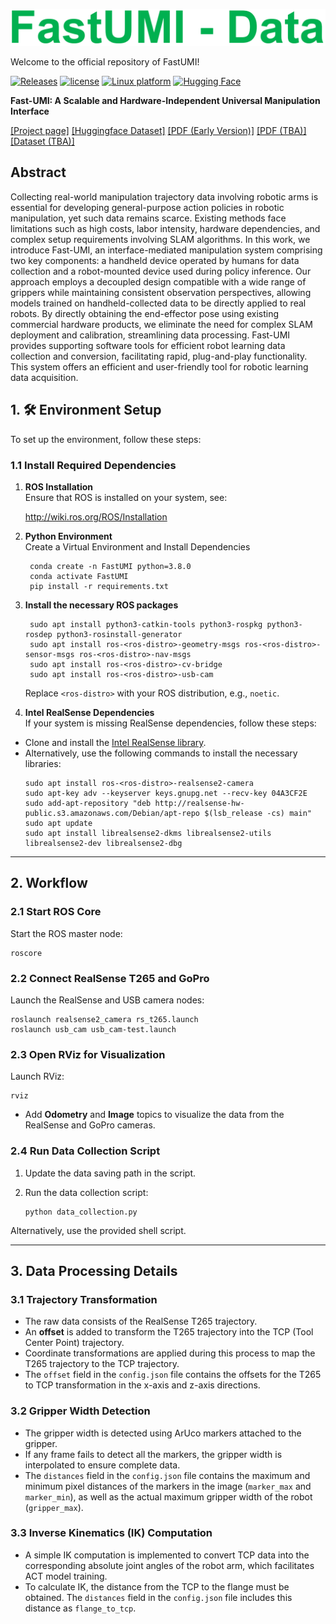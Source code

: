 ![](docs/fastumi-data.png)

Welcome to the official repository of FastUMI!

[![Releases](https://img.shields.io/github/release/Zhefan-Xu/CERLAB-UAV-Autonomy.svg)]([https://github.com/Zhefan-Xu/CERLAB-UAV-Autonomy/releases](https://github.com/zxzm-zak/AlignBot/blob/main/README.md))
[![license](https://img.shields.io/badge/License-MIT-green.svg)](https://opensource.org/licenses/MIT) 
[![Linux platform](https://img.shields.io/badge/platform-linux--64-orange.svg)](https://releases.ubuntu.com/20.04/)
[![Hugging Face](https://img.shields.io/badge/Hugging%20Face-FastUMI_Data-blue.svg)](https://huggingface.co/datasets/cpa2001/FastUMI_Data)

**Fast-UMI: A Scalable and Hardware-Independent Universal Manipulation Interface**

[[Project page]](https://fastumi.com/)
[[Huggingface Dataset]](https://huggingface.co/datasets/IPEC-COMMUNITY/FastUMI-Data)
[[PDF (Early Version)]](https://arxiv.org/abs/2409.19499)
[[PDF (TBA)]](https://fastumi.com/)
[[Dataset (TBA)]](https://fastumi.com/)

## Abstract

Collecting real-world manipulation trajectory data involving robotic arms is essential for developing general-purpose action policies in robotic manipulation, yet such data remains scarce. Existing methods face limitations such as high costs, labor intensity, hardware dependencies, and complex setup requirements involving SLAM algorithms. In this work, we introduce Fast-UMI, an interface-mediated manipulation system comprising two key components: a handheld device operated by humans for data collection and a robot-mounted device used during policy inference. Our approach employs a decoupled design compatible with a wide range of grippers while maintaining consistent observation perspectives, allowing models trained on handheld-collected data to be directly applied to real robots. By directly obtaining the end-effector pose using existing commercial hardware products, we eliminate the need for complex SLAM deployment and calibration, streamlining data processing. Fast-UMI provides supporting software tools for efficient robot learning data collection and conversion, facilitating rapid, plug-and-play functionality. This system offers an efficient and user-friendly tool for robotic learning data acquisition.


## 1. 🛠️ Environment Setup

To set up the environment, follow these steps:

### 1.1 Install Required Dependencies
1. **ROS Installation**  
    Ensure that ROS is installed on your system, see:
    
    http://wiki.ros.org/ROS/Installation

2. **Python Environment**  
    Create a Virtual Environment and Install Dependencies

        conda create -n FastUMI python=3.8.0
        conda activate FastUMI
        pip install -r requirements.txt

3. **Install the necessary ROS packages**

        sudo apt install python3-catkin-tools python3-rospkg python3-rosdep python3-rosinstall-generator
        sudo apt install ros-<ros-distro>-geometry-msgs ros-<ros-distro>-sensor-msgs ros-<ros-distro>-nav-msgs
        sudo apt install ros-<ros-distro>-cv-bridge
        sudo apt install ros-<ros-distro>-usb-cam

    Replace `<ros-distro>` with your ROS distribution, e.g., `noetic`.

4. **Intel RealSense Dependencies**  
If your system is missing RealSense dependencies, follow these steps:
- Clone and install the [Intel RealSense library](https://github.com/IntelRealSense/librealsense).
- Alternatively, use the following commands to install the necessary libraries:
  ```
  sudo apt install ros-<ros-distro>-realsense2-camera
  sudo apt-key adv --keyserver keys.gnupg.net --recv-key 04A3CF2E
  sudo add-apt-repository "deb http://realsense-hw-public.s3.amazonaws.com/Debian/apt-repo $(lsb_release -cs) main"
  sudo apt update
  sudo apt install librealsense2-dkms librealsense2-utils librealsense2-dev librealsense2-dbg
  ```

---

## 2. Workflow

### 2.1 Start ROS Core
Start the ROS master node:

    roscore

### 2.2 Connect RealSense T265 and GoPro
Launch the RealSense and USB camera nodes:

    roslaunch realsense2_camera rs_t265.launch
    roslaunch usb_cam usb_cam-test.launch

### 2.3 Open RViz for Visualization
Launch RViz:

    rviz

- Add **Odometry** and **Image** topics to visualize the data from the RealSense and GoPro cameras.

### 2.4 Run Data Collection Script
1. Update the data saving path in the script.
2. Run the data collection script:

       python data_collection.py

Alternatively, use the provided shell script.

---

## 3. Data Processing Details
### 3.1 Trajectory Transformation
- The raw data consists of the RealSense T265 trajectory.
- An **offset** is added to transform the T265 trajectory into the TCP (Tool Center Point) trajectory.
- Coordinate transformations are applied during this process to map the T265 trajectory to the TCP trajectory.
- The `offset` field in the `config.json` file contains the offsets for the T265 to TCP transformation in the x-axis and z-axis directions.

### 3.2 Gripper Width Detection
- The gripper width is detected using ArUco markers attached to the gripper.
- If any frame fails to detect all the markers, the gripper width is interpolated to ensure complete data.
- The `distances` field in the `config.json` file contains the maximum and minimum pixel distances of the markers in the image (`marker_max` and `marker_min`), as well as the actual maximum gripper width of the robot (`gripper_max`).

### 3.3 Inverse Kinematics (IK) Computation
- A simple IK computation is implemented to convert TCP data into the corresponding absolute joint angles of the robot arm, which facilitates ACT model training.
- To calculate IK, the distance from the TCP to the flange must be obtained. The `distances` field in the `config.json` file includes this distance as `flange_to_tcp`.
